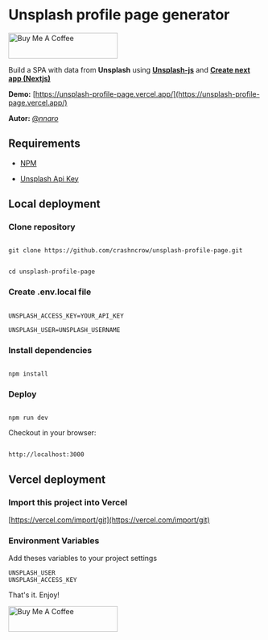 
# Unsplash profile page generator

<a href="https://www.buymeacoffee.com/nnaro" target="_blank"><img src="https://cdn.buymeacoffee.com/buttons/default-orange.png" alt="Buy Me A Coffee" style="height: 51px !important;width: 217px !important;" ></a>
  
Build a SPA with data from **Unsplash** using [**Unsplash-js**](https://github.com/unsplash/unsplash-js) and [**Create next app (Nextjs)**](https://nextjs.org/learn/basics/create-nextjs-app)

**Demo:**  [https://unsplash-profile-page.vercel.app/](https://unsplash-profile-page.vercel.app/)

**Autor:**  [@_nnaro_]([https://twitter.com/_nnaro_](https://twitter.com/_nnaro_))

## Requirements

- [NPM]([https://www.npmjs.com/get-npm](https://www.npmjs.com/get-npm))

- [Unsplash Api Key]([https://unsplash.com/developers](https://unsplash.com/developers))

## Local deployment

### Clone repository

```

git clone https://github.com/crashncrow/unsplash-profile-page.git

```  

```

cd unsplash-profile-page

```

### Create .env.local file

```

UNSPLASH_ACCESS_KEY=YOUR_API_KEY

UNSPLASH_USER=UNSPLASH_USERNAME

```

### Install dependencies


```

npm install

```

### Deploy

```

npm run dev

```

Checkout in your browser:
```

http://localhost:3000

```

## Vercel deployment

### Import this project into Vercel

[https://vercel.com/import/git](https://vercel.com/import/git)

### Environment Variables

Add theses variables to your project settings

```
UNSPLASH_USER
UNSPLASH_ACCESS_KEY
```

That's it. Enjoy!

<a href="https://www.buymeacoffee.com/nnaro" target="_blank"><img src="https://cdn.buymeacoffee.com/buttons/default-orange.png" alt="Buy Me A Coffee" style="height: 51px !important;width: 217px !important;" ></a>
